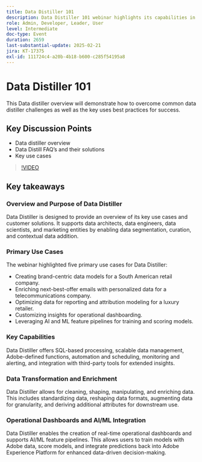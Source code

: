 ```yaml
---
title: Data Distiller 101
description: Data Distiller 101 webinar highlights its capabilities in data segmentation, enrichment, and AI/ML integration, offering scalable solutions for data architects and marketing entities to enhance data-driven decision-making.
role: Admin, Developer, Leader, User
level: Intermediate
doc-type: Event
duration: 2659
last-substantial-update: 2025-02-21
jira: KT-17375
exl-id: 111724c4-a20b-4b18-b600-c285f54195a8
---
```

# Data Distiller 101

This Data distiller overview will demonstrate how to overcome common data distiller challenges as well as the key uses best practices for success.

## Key Discussion Points

* Data distiller overview
* Data Distill FAQ’s and their solutions
* Key use cases

>[!VIDEO](https://video.tv.adobe.com/v/3444454/?learn=on&enablevpops)

## Key takeaways

### Overview and Purpose of Data Distiller

Data Distiller is designed to provide an overview of its key use cases and customer solutions. It supports data architects, data engineers, data scientists, and marketing entities by enabling data segmentation, curation, and contextual data addition.

### Primary Use Cases

The webinar highlighted five primary use cases for Data Distiller:

* Creating brand-centric data models for a South American retail company.
* Enriching next-best-offer emails with personalized data for a telecommunications company.
* Optimizing data for reporting and attribution modeling for a luxury retailer.
* Customizing insights for operational dashboarding.
* Leveraging AI and ML feature pipelines for training and scoring models.

### Key Capabilities

Data Distiller offers SQL-based processing, scalable data management, Adobe-defined functions, automation and scheduling, monitoring and alerting, and integration with third-party tools for extended insights.

### Data Transformation and Enrichment

Data Distiller allows for cleaning, shaping, manipulating, and enriching data. This includes standardizing data, reshaping data formats, augmenting data for granularity, and deriving additional attributes for downstream use.

### Operational Dashboards and AI/ML Integration

Data Distiller enables the creation of real-time operational dashboards and supports AI/ML feature pipelines. This allows users to train models with Adobe data, score models, and integrate predictions back into Adobe Experience Platform for enhanced data-driven decision-making.
